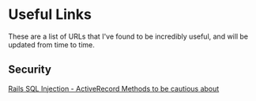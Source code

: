 # Useful Links
These are a list of URLs that I've found to be incredibly useful, and will be updated from time to time.

## Security
[Rails SQL Injection - ActiveRecord Methods to be cautious about](https://rails-sqli.org/)
